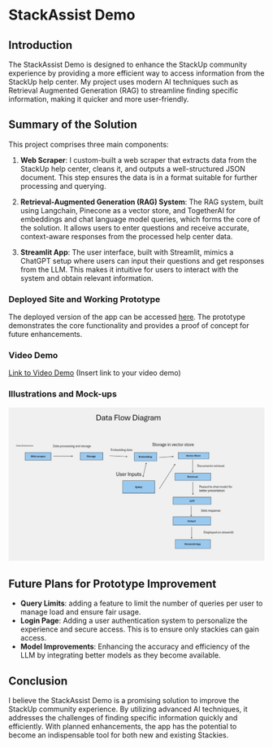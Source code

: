 
# StackAssist Demo

## Introduction

The StackAssist Demo is designed to enhance the StackUp community experience by providing a more efficient way to access information from the StackUp help center. My project uses modern AI techniques such as Retrieval Augmented Generation (RAG) to streamline finding specific information, making it quicker and more user-friendly.

## Summary of the Solution

This project comprises three main components:

1. **Web Scraper**: I custom-built a web scraper that extracts data from the StackUp help center, cleans it, and outputs a well-structured JSON document. This step ensures the data is in a format suitable for further processing and querying.

2. **Retrieval-Augmented Generation (RAG) System**: The RAG system, built using Langchain, Pinecone as a vector store, and TogetherAI for embeddings and chat language model queries, which forms the core of the solution. It allows users to enter questions and receive accurate, context-aware responses from the processed help center data.

3. **Streamlit App**: The user interface, built with Streamlit, mimics a ChatGPT setup where users can input their questions and get responses from the LLM. This makes it intuitive for users to interact with the system and obtain relevant information.

### Deployed Site and Working Prototype

The deployed version of the app can be accessed [here](https://my-ragdemo-drcrbd9xhqbjiwsq2tfz6l.streamlit.app). The prototype demonstrates the core functionality and provides a proof of concept for future enhancements.

### Video Demo

[Link to Video Demo](#) (Insert link to your video demo)

### Illustrations and Mock-ups

![Illustration](extras/dataflow.png)

## Future Plans for Prototype Improvement 

- **Query Limits**: adding a feature to limit the number of queries per user to manage load and ensure fair usage.
- **Login Page**: Adding a user authentication system to personalize the experience and secure access. This is to ensure only stackies can gain access.
- **Model Improvements**: Enhancing the accuracy and efficiency of the LLM by integrating better models as they become available.

## Conclusion

I believe the StackAssist  Demo is a promising solution to improve the StackUp community experience. By utilizing advanced AI techniques, it addresses the challenges of finding specific information quickly and efficiently. With planned enhancements, the app has the potential to become an indispensable tool for both new and existing Stackies.
